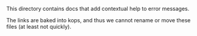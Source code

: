 This directory contains docs that add contextual help to error messages.

The links are baked into kops, and thus we cannot rename or move these files (at least not quickly).